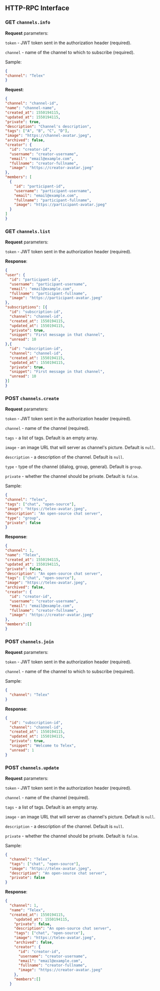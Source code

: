 
## HTTP-RPC Interface


### GET `channels.info`
**Request** parameters:

`token` - JWT token sent in the authorization header (required).

`channel` - name of the channel to which to subscribe (required).

Sample:

```json
{
"channel": "Telex"
}
```

**Request**:
```json
{
"channel": "channel-id",
"name": "channel-name",
"created_at": 1550194115,
"updated_at": 1550194115,
"private": true,
"description": "Channel's description",
"tags": ["A", "B", "C", "D"],
"image": "https://channel-avatar.jpeg",
"archived": false,
"creator": {
  "id": "creator-id",
  "username": "creator-username",
  "email": "email@example.com",
  "fullname": "creator-fullname",
  "image": "https://creator-avatar.jpeg"
},
"members": [
  {
    "id": "participant-id",
    "username": "participant-username",
    "email": "email@example.com",
    "fullname": "participant-fullname",
    "image": "https://participant-avatar.jpeg"
  }
]
}
```

### GET `channels.list`
**Request** parameters:

`token` - JWT token sent in the authorization header (required).

**Response**:
```json
{
"user": {
  "id": "participant-id",
  "username": "participant-username",
  "email": "email@example.com",
  "fullname": "participant-fullname",
  "image": "https://participant-avatar.jpeg"
},
"subscriptions": [{
  "id": "subscription-id",
  "channel": "channel-id",
  "created_at": 1550194115,
  "updated_at": 1550194115,
  "private": true,
  "snippet": "First message in that channel",
  "unread": 10
},{
  "id": "subscription-id",
  "channel": "channel-id",
  "created_at": 1550194115,
  "updated_at": 1550194115,
  "private": true,
  "snippet": "First message in that channel",
  "unread": 10
}]
}
```

### POST `channels.create`
**Request** parameters:

`token` - JWT token sent in the authorization header (required).

`channel` - name of the channel (required).

`tags` - a list of tags. Default is an empty array.

`image` - an image URL that will server as channel's picture. Default is `null`.

`description` - a description of the channel. Default is `null`.

`type` - type of the channel (dialog, group, general). Default is `group`.

`private` - whether the channel should be private. Default is `false`.

Sample:

```json
{
"channel": "Telex",
"tags": ["chat", "open-source"],
"image": "https://telex-avatar.jpeg",
"description": "An open-source chat server",
"type": "group",
"private": false
}
```

**Response**:
```json
{
"channel": 1,
"name": "Telex",
"created_at": 1550194115,
"updated_at": 1550194115,
"private": false,
"description": "An open-source chat server",
"tags": ["chat", "open-source"],
"image": "https://telex-avatar.jpeg",
"archived": false,
"creator": {
  "id": "creator-id",
  "username": "creator-username",
  "email": "email@example.com",
  "fullname": "creator-fullname",
  "image": "https://creator-avatar.jpeg"
},
"members":[]
}
```

### POST `channels.join`
**Request** parameters:

`token` - JWT token sent in the authorization header (required).

`channel` - name of the channel to which to subscribe (required).

Sample:

```json
{
  "channel": "Telex"
}
```

**Response**:
```json
{
  "id": "subscription-id",
  "channel": "channel-id",
  "created_at": 1550194115,
  "updated_at": 1550194115,
  "private": true,
  "snippet": "Welcome to Telex",
  "unread": 1
}
```

### POST `channels.update`
**Request** parameters:

`token` - JWT token sent in the authorization header (required).

`channel` - name of the channel (required).

`tags` - a list of tags. Default is an empty array.

`image` - an image URL that will server as channel's picture. Default is `null`.

`description` - a description of the channel. Default is `null`.

`private` - whether the channel should be private. Default is `false`.

Sample:

```json
{
  "channel": "Telex",
  "tags": ["chat", "open-source"],
  "image": "https://telex-avatar.jpeg",
  "description": "An open-source chat server",
  "private": false
}
```

**Response**:
```json
{
  "channel": 1,
  "name": "Telex",
  "created_at": 1550194115,
    "updated_at": 1550194115,
    "private": false,
    "description": "An open-source chat server",
    "tags": ["chat", "open-source"],
    "image": "https://telex-avatar.jpeg",
    "archived": false,
    "creator": {
      "id": "creator-id",
      "username": "creator-username",
      "email": "email@example.com",
      "fullname": "creator-fullname",
      "image": "https://creator-avatar.jpeg"
    },
    "members":[]
  }
  ```
